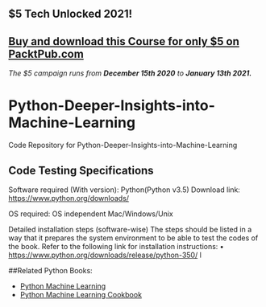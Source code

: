 ## $5 Tech Unlocked 2021!
[Buy and download this Course for only $5 on PacktPub.com](https://www.packtpub.com/product/python-deeper-insights-into-machine-learning/9781787128576)
-----
*The $5 campaign         runs from __December 15th 2020__ to __January 13th 2021.__*

# Python-Deeper-Insights-into-Machine-Learning
Code Repository for Python-Deeper-Insights-into-Machine-Learning
## Code Testing Specifications

Software required (With version): 
Python(Python v3.5)
Download link: https://www.python.org/downloads/

OS required:
OS independent
Mac/Windows/Unix

Detailed installation steps (software-wise)
The steps should be listed in a way that it prepares the system environment to be able to test the codes of the book.
Refer to the following link for installation instructions:
•	 https://www.python.org/downloads/release/python-350/ l


##Related Python Books:
* [Python Machine Learning](https://www.packtpub.com/big-data-and-business-intelligence/python-machine-learning?utm_source=github&utm_medium=repository&utm_campaign=9781783555130)
* [Python Machine Learning Cookbook](https://www.packtpub.com/big-data-and-business-intelligence/python-machine-learning-cookbook?utm_source=github&utm_medium=repository&utm_campaign=9781786464477)
